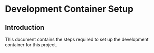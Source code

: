 # Development Container Setup

## Introduction
This document contains the steps required to set up the development container for this project.